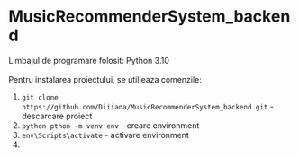 # MusicRecommenderSystem_backend


Limbajul de programare folosit: Python 3.10 <br />
<br />
Pentru instalarea proiectului, se utilieaza comenzile:

1. ```git clone https://github.com/Diiiana/MusicRecommenderSystem_backend.git```      - descarcare proiect
2. ```python pthon -m venv env```                                                     - creare environment
3. ```env\Scripts\activate```                                                         - activare environment
4. 
